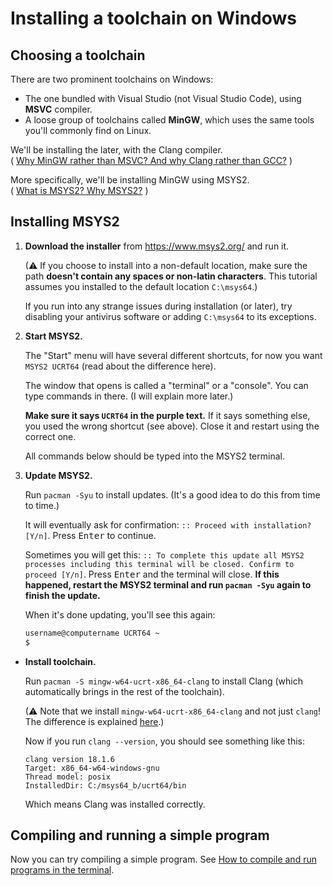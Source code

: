 # Installing a toolchain on Windows

## Choosing a toolchain

There are two prominent toolchains on Windows:

* The one bundled with Visual Studio (not Visual Studio Code), using **MSVC** compiler.
* A loose group of toolchains called **MinGW**, which uses the same tools you'll commonly find on Linux.

We'll be installing the later, with the Clang compiler.<br/>
( [Why MinGW rather than MSVC? And why Clang rather than GCC?](/why_mingw.md) )

More specifically, we'll be installing MinGW using MSYS2.<br/>
( [What is MSYS2? Why MSYS2?](/why_msys2.md) )

## Installing MSYS2

1. **Download the installer** from https://www.msys2.org/ and run it.

   (⚠ If you choose to install into a non-default location, make sure the path **doesn't contain any spaces or non-latin characters**. This tutorial assumes you installed to the default location `C:\msys64`.)

   If you run into any strange issues during installation (or later), try disabling your antivirus software or adding `C:\msys64` to its exceptions.

2. **Start MSYS2.**

   The "Start" menu will have several different shortcuts, for now you want `MSYS2 UCRT64` (read about the difference here).

   The window that opens is called a "terminal" or a "console". You can type commands in there. (I will explain more later.)

   **Make sure it says `UCRT64` in the purple text.** If it says something else, you used the wrong shortcut (see above). Close it and restart using the correct one.

   All commands below should be typed into the MSYS2 terminal.

3. **Update MSYS2.**

   Run `pacman -Syu` to install updates. (It's a good idea to do this from time to time.)

   It will eventually ask for confirmation: `:: Proceed with installation? [Y/n]`. Press <kbd>Enter</kbd> to continue.

   Sometimes you will get this: `:: To complete this update all MSYS2 processes including this terminal will be closed. Confirm to proceed [Y/n]`. Press <kbd>Enter</kbd> and the terminal will close. **If this happened, restart the MSYS2 terminal and run `pacman -Syu` again to finish the update.**

   When it's done updating, you'll see this again:
   ```sh
   username@computername UCRT64 ~
   $
   ```

* **Install toolchain.**

   Run `pacman -S mingw-w64-ucrt-x86_64-clang` to install Clang (which automatically brings in the rest of the toolchain).

   (⚠ Note that we install `mingw-w64-ucrt-x86_64-clang` and not just `clang`! The difference is explained [here](TODO_MSYS2_ENVS).)

   Now if you run `clang --version`, you should see something like this:
   ```
   clang version 18.1.6
   Target: x86_64-w64-windows-gnu
   Thread model: posix
   InstalledDir: C:/msys64_b/ucrt64/bin
   ```
   Which means Clang was installed correctly.

## Compiling and running a simple program

Now you can try compiling a simple program. See [How to compile and run programs in the terminal](/compiling_in_terminal_win.md).
